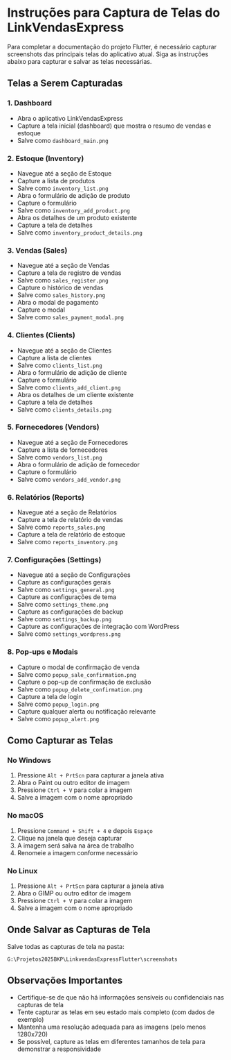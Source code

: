 # Instruções para Captura de Telas do LinkVendasExpress

Para completar a documentação do projeto Flutter, é necessário capturar screenshots das principais telas do aplicativo atual. Siga as instruções abaixo para capturar e salvar as telas necessárias.

## Telas a Serem Capturadas

### 1. Dashboard
- Abra o aplicativo LinkVendasExpress
- Capture a tela inicial (dashboard) que mostra o resumo de vendas e estoque
- Salve como `dashboard_main.png`

### 2. Estoque (Inventory)
- Navegue até a seção de Estoque
- Capture a lista de produtos
- Salve como `inventory_list.png`
- Abra o formulário de adição de produto
- Capture o formulário
- Salve como `inventory_add_product.png`
- Abra os detalhes de um produto existente
- Capture a tela de detalhes
- Salve como `inventory_product_details.png`

### 3. Vendas (Sales)
- Navegue até a seção de Vendas
- Capture a tela de registro de vendas
- Salve como `sales_register.png`
- Capture o histórico de vendas
- Salve como `sales_history.png`
- Abra o modal de pagamento
- Capture o modal
- Salve como `sales_payment_modal.png`

### 4. Clientes (Clients)
- Navegue até a seção de Clientes
- Capture a lista de clientes
- Salve como `clients_list.png`
- Abra o formulário de adição de cliente
- Capture o formulário
- Salve como `clients_add_client.png`
- Abra os detalhes de um cliente existente
- Capture a tela de detalhes
- Salve como `clients_details.png`

### 5. Fornecedores (Vendors)
- Navegue até a seção de Fornecedores
- Capture a lista de fornecedores
- Salve como `vendors_list.png`
- Abra o formulário de adição de fornecedor
- Capture o formulário
- Salve como `vendors_add_vendor.png`

### 6. Relatórios (Reports)
- Navegue até a seção de Relatórios
- Capture a tela de relatório de vendas
- Salve como `reports_sales.png`
- Capture a tela de relatório de estoque
- Salve como `reports_inventory.png`

### 7. Configurações (Settings)
- Navegue até a seção de Configurações
- Capture as configurações gerais
- Salve como `settings_general.png`
- Capture as configurações de tema
- Salve como `settings_theme.png`
- Capture as configurações de backup
- Salve como `settings_backup.png`
- Capture as configurações de integração com WordPress
- Salve como `settings_wordpress.png`

### 8. Pop-ups e Modais
- Capture o modal de confirmação de venda
- Salve como `popup_sale_confirmation.png`
- Capture o pop-up de confirmação de exclusão
- Salve como `popup_delete_confirmation.png`
- Capture a tela de login
- Salve como `popup_login.png`
- Capture qualquer alerta ou notificação relevante
- Salve como `popup_alert.png`

## Como Capturar as Telas

### No Windows
1. Pressione `Alt + PrtScn` para capturar a janela ativa
2. Abra o Paint ou outro editor de imagem
3. Pressione `Ctrl + V` para colar a imagem
4. Salve a imagem com o nome apropriado

### No macOS
1. Pressione `Command + Shift + 4` e depois `Espaço`
2. Clique na janela que deseja capturar
3. A imagem será salva na área de trabalho
4. Renomeie a imagem conforme necessário

### No Linux
1. Pressione `Alt + PrtScn` para capturar a janela ativa
2. Abra o GIMP ou outro editor de imagem
3. Pressione `Ctrl + V` para colar a imagem
4. Salve a imagem com o nome apropriado

## Onde Salvar as Capturas de Tela

Salve todas as capturas de tela na pasta:
```
G:\Projetos2025BKP\LinkvendasExpressFlutter\screenshots
```

## Observações Importantes

- Certifique-se de que não há informações sensíveis ou confidenciais nas capturas de tela
- Tente capturar as telas em seu estado mais completo (com dados de exemplo)
- Mantenha uma resolução adequada para as imagens (pelo menos 1280x720)
- Se possível, capture as telas em diferentes tamanhos de tela para demonstrar a responsividade
